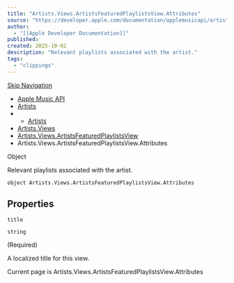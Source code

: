 ```yaml
---
title: "Artists.Views.ArtistsFeaturedPlaylistsView.Attributes"
source: "https://developer.apple.com/documentation/applemusicapi/artists/views-data.dictionary/artistsfeaturedplaylistsview/attributes-data.dictionary"
author:
  - "[[Apple Developer Documentation]]"
published:
created: 2025-10-02
description: "Relevant playlists associated with the artist."
tags:
  - "clippings"
---
```

[Skip Navigation](https://developer.apple.com/documentation/applemusicapi/artists/views-data.dictionary/artistsfeaturedplaylistsview/#app-main)

- [Apple Music API](https://developer.apple.com/documentation/applemusicapi)
- [Artists](https://developer.apple.com/documentation/applemusicapi/artists)
- - [Artists](https://developer.apple.com/documentation/applemusicapi/artists)
- [Artists.Views](https://developer.apple.com/documentation/applemusicapi/artists/views-data.dictionary)
- [Artists.Views.ArtistsFeaturedPlaylistsView](https://developer.apple.com/documentation/applemusicapi/artists/views-data.dictionary/artistsfeaturedplaylistsview)
- Artists.Views.ArtistsFeaturedPlaylistsView.Attributes

Object

Relevant playlists associated with the artist.

```
object Artists.Views.ArtistsFeaturedPlaylistsView.Attributes
```

## Properties

`title`

`string`

(Required)

A localized title for this view.

Current page is Artists.Views.ArtistsFeaturedPlaylistsView.Attributes